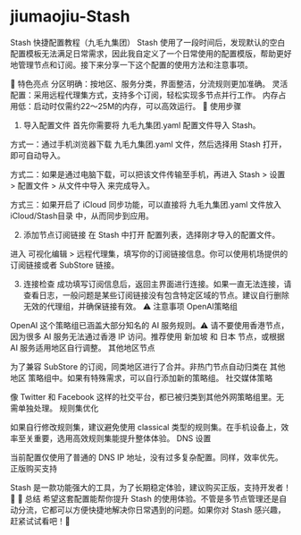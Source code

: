 # jiumaojiu-Stash
Stash 快捷配置教程（九毛九集团）
Stash 使用了一段时间后，发现默认的空白配置模板无法满足日常需求，因此我自定义了一个日常使用的配置模版，帮助更好地管理节点和订阅。接下来分享一下这个配置的使用方法和注意事项。

🌟 特色亮点
分区明确：按地区、服务分类，界面整洁，分流规则更加准确。
灵活配置：采用远程代理集方式，支持多个订阅，轻松实现多节点并行工作。
内存占用低：启动时仅需约22～25M的内存，可以高效运行。
🚀 使用步骤
1. 导入配置文件
首先你需要将 九毛九集团.yaml 配置文件导入 Stash。

方式一：通过手机浏览器下载 九毛九集团.yaml 文件，然后选择用 Stash 打开，即可自动导入。

方式二：如果是通过电脑下载，可以把该文件传输至手机，再进入 Stash > 设置 > 配置文件 > 从文件中导入 来完成导入。

方式三：如果开启了 iCloud 同步功能，可以直接将 九毛九集团.yaml 文件放入 iCloud/Stash目录 中，从而同步到应用。

2. 添加节点订阅链接
在 Stash 中打开 配置列表，选择刚才导入的配置文件。

进入 可视化编辑 > 远程代理集，填写你的订阅链接信息。你可以使用机场提供的订阅链接或者 SubStore 链接。

3. 连接检查
成功填写订阅信息后，返回主界面进行连接。如果一直无法连接，请查看日志，一般问题是某些订阅链接没有包含特定区域的节点。建议自行删除无效的代理组，并确保链接有效。
⚠️ 注意事项
OpenAI策略组

OpenAI 这个策略组已涵盖大部分知名的 AI 服务规则。⚠️ 请不要使用香港节点，因为很多 AI 服务无法通过香港 IP 访问。推荐使用 新加坡 和 日本 节点，或根据 AI 服务适用地区自行调整。
其他地区节点

为了兼容 SubStore 的订阅，同类地区进行了合并。非热门节点自动归类在 其他地区 策略组中。如果有特殊需求，可以自行添加新的策略组。
社交媒体策略

像 Twitter 和 Facebook 这样的社交平台，都已被归类到其他外网策略组里。无需单独处理。
规则集优化

如果自行修改规则集，建议避免使用 classical 类型的规则集。在手机设备上，效率至关重要，选用高效规则集能提升整体体验。
DNS 设置

当前配置仅使用了普通的 DNS IP 地址，没有过多复杂配置。同样，效率优先。
正版购买支持

Stash 是一款功能强大的工具，为了长期稳定体验，建议购买正版，支持开发者！💪
📝 总结
希望这套配置能帮你提升 Stash 的使用体验。不管是多节点管理还是自动分流，它都可以方便快捷地解决你日常遇到的问题。如果你对 Stash 感兴趣，赶紧试试看吧！🎉

